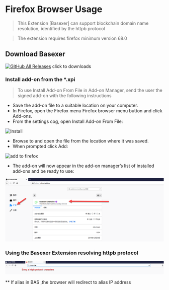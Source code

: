 # Firefox Browser Usage

> This Extension [Basexer] can support blockchain domain name resolution, identified by the httpb protocol

>The extension requires firefox minimum version 68.0 

## Download Basexer 

[![GitHub All Releases](https://img.shields.io/github/downloads/BASChain/httpb-plugin/total?color=%23cc33ff&label=Download&style=for-the-badge)](https://github.com/BASChain/httpb-plugin/releases/latest) click to downloads

###  Install add-on from the *.xpi

> To use Install Add-on From File in Add-on Manager, send the user the signed add-on with the following instructions

  - Save the add-on file to a suitable location on your computer.
  - In Firefox, open the Firefox menu Firefox browser menu button and click Add-ons.
  - From the settings cog, open Install Add-on From File:

![Install](https://extensionworkshop.com/assets/1a5a86-ad0d1b6a926501ce90ee179444b52117b4ce1aa35d370857f34ca1fe3c4178aa.png)  

  - Browse to and open the file from the location where it was saved.
  - When prompted click Add:

![add to firefox](https://extensionworkshop.com/assets/0e130b-43fda21d5489c60c63c01a4cf8ce2a32beb3caa8e96f8028bfe7f27257492b37.png)  

  - The add-on will now appear in the add-on manager’s list of installed add-ons and be ready to use:

![](https://github.com/BASChain/httpb-plugin/blob/master/docs/images/addon-firefox-01.png?raw=true)  


### Using the Basexer Extension resolving httpb protocol

![](https://github.com/BASChain/httpb-plugin/blob/master/docs/images/address-httpb-protocol.png?raw=true)

** If alias in BAS ,the browser will redirect to alias IP address